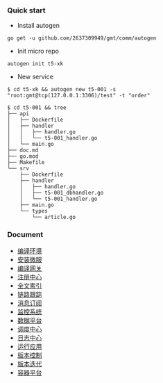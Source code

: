 ### Quick start

- Install autogen
```shell
go get -u github.com/2637309949/gmt/comm/autogen
```

- Init micro repo
```shell
autogen init t5-xk
```

- New service
```shell
$ cd t5-xk && autogen new t5-001 -s "root:gmt@tcp(127.0.0.1:3306)/test" -t "order"
```

```shell
$ cd t5-001 && tree
├── api
│   ├── Dockerfile
│   ├── handler
│   │   ├── handler.go
│   │   └── t5-001_handler.go
│   └── main.go
├── doc.md
├── go.mod
├── Makefile
└── srv
    ├── Dockerfile
    ├── handler
    │   ├── handler.go
    │   ├── t5-001_dbhandler.go
    │   └── t5-001_handler.go
    ├── main.go
    └── types
        └── article.go
```

### Document
- [编译环境](./docs/编译环境.md)
- [安装微服](./docs/安装微服.md)
- [编译网关](./docs/编译网关.md)
- [注册中心](./docs/注册中心.md)
- [全文索引](./docs/全文索引.md)
- [链路跟踪](./docs/链路跟踪.md)
- [消息订阅](./docs/消息订阅.md)
- [监控系统](./docs/监控系统.md)
- [数据平台](./docs/数据平台.md)
- [调度中心](./docs/调度中心.md)
- [日志中心](./docs/日志中心.md)
- [运行应用](./docs/运行应用.md)
- [版本控制](./docs/版本控制.md)
- [版本迭代](./docs/版本迭代.md)
- [容器平台](./docs/容器平台.md)
